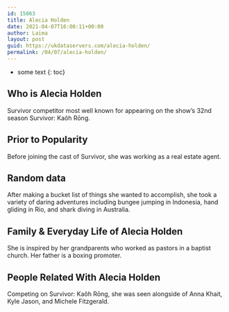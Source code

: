 ```yaml
---
id: 15063
title: Alecia Holden
date: 2021-04-07T16:00:11+00:00
author: Laima
layout: post
guid: https://ukdataservers.com/alecia-holden/
permalink: /04/07/alecia-holden/
---
```


* some text
{: toc}


## Who is Alecia Holden
                  
                  
                  
Survivor competitor most well known for appearing on the show&#8217;s 32nd season Survivor: Kaôh Rōng.
                  
              
            
              
            
                
                
                
## Prior to Popularity
                  
                  
                  
Before joining the cast of Survivor, she was working as a real estate agent.
                  
              
            
              
            
                
                
                
## Random data
                  
                  
                  
After making a bucket list of things she wanted to accomplish, she took a variety of daring adventures including bungee jumping in Indonesia, hand gliding in Rio, and shark diving in Australia.
                  
              
            
              
            
                
                
                
## Family & Everyday Life of Alecia Holden
                  
                  
                  
She is inspired by her grandparents who worked as pastors in a baptist church. Her father is a boxing promoter.
                  
              
            
              
            
                
                
                
## People Related With Alecia Holden
                  
                  
                  
Competing on Survivor: Kaôh Rōng, she was seen alongside of Anna Khait, Kyle Jason, and Michele Fitzgerald.
                  
              
            
              
            
                
              
            
              
              
            
            
              
            
          
          
          